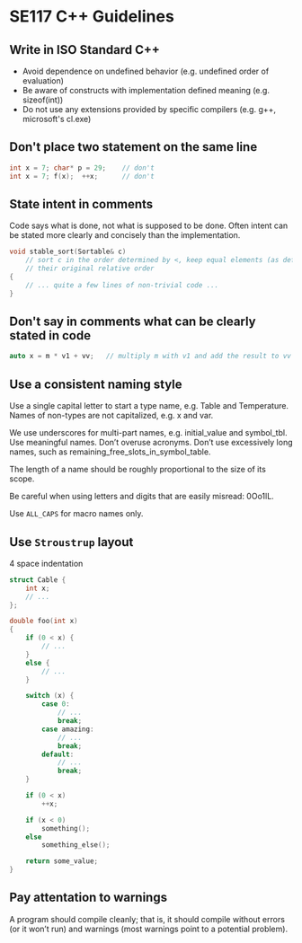 # SE117 C++ Guidelines

## Write in ISO Standard C++

* Avoid dependence on undefined behavior (e.g. undefined order of evaluation)
* Be aware of constructs with implementation defined meaning (e.g. sizeof(int))
* Do not use any extensions provided by specific compilers (e.g. g++, microsoft's cl.exe)

## Don't place two statement on the same line

```c++
int x = 7; char* p = 29;    // don't
int x = 7; f(x);  ++x;      // don't
```

## State intent in comments

Code says what is done, not what is supposed to be done.
Often intent can be stated more clearly and concisely than
the implementation.

```c++
void stable_sort(Sortable& c)
    // sort c in the order determined by <, keep equal elements (as defined by ==) in
    // their original relative order
{
    // ... quite a few lines of non-trivial code ...
}
```

## Don't say in comments what can be clearly stated in code

```c++
auto x = m * v1 + vv;   // multiply m with v1 and add the result to vv
```

## Use a consistent naming style

Use a single capital letter to start a type name, e.g. Table and Temperature.
Names of non-types are not capitalized, e.g. x and var.

We use underscores for multi-part names, e.g. initial\_value and symbol\_tbl.
Use meaningful names. Don’t overuse acronyms. Don’t use excessively
long names, such as remaining\_free\_slots\_in\_symbol\_table.

The length of a name should be roughly proportional to the size of its scope.

Be careful when using letters and digits that are easily misread: 0Oo1lL.

Use `ALL_CAPS` for macro names only.

## Use `Stroustrup` layout

4 space indentation

```c++
struct Cable {
    int x;
    // ...
};

double foo(int x)
{
    if (0 < x) {
        // ...
    }
    else {
        // ...
    }

    switch (x) {
        case 0:
            // ...
            break;
        case amazing:
            // ...
            break;
        default:
            // ...
            break;
    }

    if (0 < x)
        ++x;

    if (x < 0)
        something();
    else
        something_else();

    return some_value;
}
```

## Pay attentation to warnings

A program should compile cleanly; that is, it should compile without errors (or it won’t run) and warnings
(most warnings point to a potential problem).
